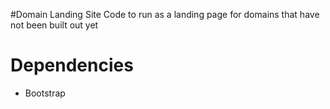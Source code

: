 #Domain Landing Site
Code to run as a landing page for domains that have not been built out yet

# Dependencies
* Bootstrap 